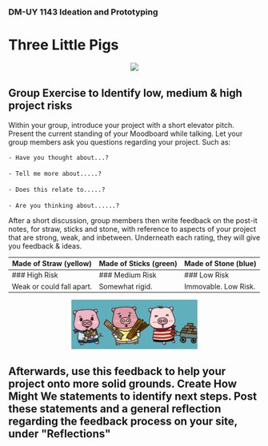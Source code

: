 ### DM-UY 1143 Ideation and Prototyping


# Three Little Pigs

<p align="center">
<image src="../Images/3PigsHomes.jpg" style="width:50%"/>
</p>

## Group Exercise to Identify low, medium & high project risks

Within your group, introduce your project with a short elevator pitch. Present the current standing of your Moodboard while talking. Let your group members ask you questions regarding your project. Such as:

	- Have you thought about...?

	- Tell me more about.....?

	- Does this relate to.....?

	- Are you thinking about......?

After a short discussion, group members then write feedback on the post-it notes, for straw, sticks and stone, with reference to aspects of your project that are strong, weak, and inbetween. Underneath each rating, they will give you feedback & ideas.

| __Made of Straw__ (yellow) | __Made of Sticks__ (green) | __Made of Stone__ (blue) |
|-----------------------------|-----------------------------|---------------------------|
| ### High Risk               | ### Medium Risk             | ### Low Risk              |
| Weak or could fall apart.   | Somewhat rigid.             | Immovable. Low Risk.      |
    


<p align="center">
<img src= "../Images/3Pigs.jpg" style="width:50%"/>
</p>

## Afterwards, use this feedback to help your project onto more solid grounds. Create How Might We statements to identify next steps. Post these statements and a general reflection regarding the feedback process on your site, under "Reflections"